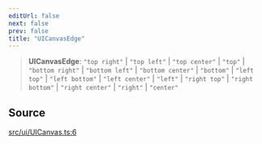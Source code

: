 ```yaml
---
editUrl: false
next: false
prev: false
title: "UICanvasEdge"
---
```


> **UICanvasEdge**: `"top right"` \| `"top left"` \| `"top center"` \| `"top"` \| `"bottom right"` \| `"bottom left"` \| `"bottom center"` \| `"bottom"` \| `"left top"` \| `"left bottom"` \| `"left center"` \| `"left"` \| `"right top"` \| `"right bottom"` \| `"right center"` \| `"right"` \| `"center"`

## Source

[src/ui/UICanvas.ts:6](https://github.com/relishinc/dill-pixel/blob/10f512f7f577ca5e74162827f11215b28df5ca97/src/ui/UICanvas.ts#L6)
